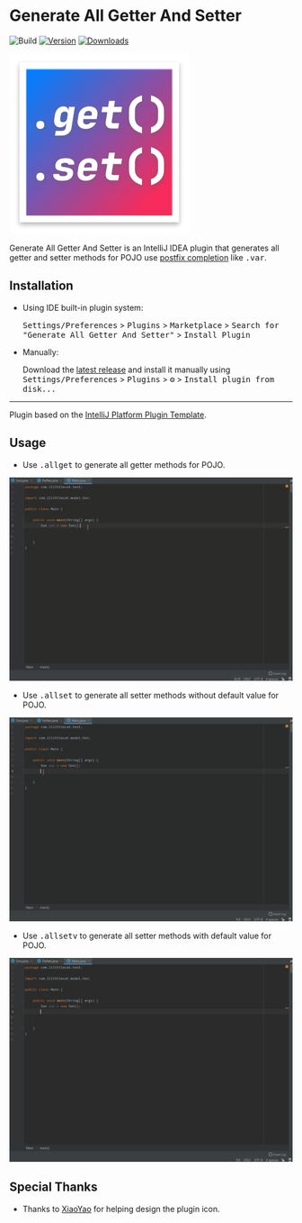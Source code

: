 # Generate All Getter And Setter

![Build](https://github.com/LiLittleCat/intellij-generate-all-getter-and-setter/workflows/Build/badge.svg)
[![Version](https://img.shields.io/jetbrains/plugin/v/18969-generate-all-getter-and-setter.svg)](https://plugins.jetbrains.com/plugin/18969-generate-all-getter-and-setter)
[![Downloads](https://img.shields.io/jetbrains/plugin/d/18969-generate-all-getter-and-setter.svg)](https://plugins.jetbrains.com/plugin/18969-generate-all-getter-and-setter)

![icon](src/main/resources/META-INF/pluginIcon.svg)

Generate All Getter And Setter is an IntelliJ IDEA plugin that generates all getter and setter methods for POJO
use [postfix completion](https://www.jetbrains.com/help/idea/settings-postfix-completion.html) like
<kbd>.var</kbd>.

[comment]: <> (<!-- Plugin description -->)

[comment]: <> (This Fancy IntelliJ Platform Plugin is going to be your implementation of the brilliant ideas that you have.)

[comment]: <> (This specific section is a source for the [plugin.xml]&#40;/src/main/resources/META-INF/plugin.xml&#41; file which will be extracted by the [Gradle]&#40;/build.gradle.kts&#41; during the build process.)

[comment]: <> (To keep everything working, do not remove `<!-- ... -->` sections. )

[comment]: <> (<!-- Plugin description end -->)

## Installation

- Using IDE built-in plugin system:

  <kbd>Settings/Preferences</kbd> > <kbd>Plugins</kbd> > <kbd>Marketplace</kbd> > <kbd>Search for "Generate All Getter And Setter"</kbd> >
  <kbd>Install Plugin</kbd>

- Manually:

  Download the [latest release](https://github.com/LiLittleCat/intellij-generate-all-getter-and-setter/releases/latest)
  and install it manually using
  <kbd>Settings/Preferences</kbd> > <kbd>Plugins</kbd> > <kbd>⚙️</kbd> > <kbd>Install plugin from disk...</kbd>

---
Plugin based on the [IntelliJ Platform Plugin Template][template].
## Usage

- Use <kbd>.allget</kbd> to generate all getter methods for POJO.

![example-allget](example/GenerateAllGetter.gif)

- Use <kbd>.allset</kbd> to generate all setter methods without default value for POJO.

![example-allset](example/GenerateAllSetterWithoutDefaultValue.gif)

- Use <kbd>.allsetv</kbd> to generate all setter methods with default value for POJO.

![example-allsetv](example/GenerateAllSetterWithDefaultValue.gif)


## Special Thanks

- Thanks to [XiaoYao][XiaoYao's link] for helping design the plugin icon.

[XiaoYao's link]: https://space.bilibili.com/15765234

[template]: https://github.com/JetBrains/intellij-platform-plugin-template



